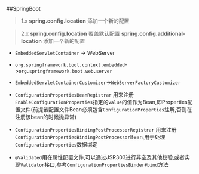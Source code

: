 ##SpringBoot
> 1.x **spring.config.location** 添加一个新的配置
> 2.x **spring.config.location** 覆盖默认配置 **spring.config.additional-location** 添加一个新的配置

* `EmbeddedServletContainer` -> WebServer
* `org.springframework.boot.context.embedded`->`org.springframework.boot.web.server`
* `EmbeddedServletContainerCustomizer`->`WebServerFactoryCustomizer`

* `ConfigurationPropertiesBeanRegistrar` 用来注册`EnableConfigurationProperties`指定的`value`的值作为Bean,即Properties配置文件(前提该配置文件Bean必须包含`ConfigurationProperties`注解,否则在注册该bean的时候抛异常)
* `ConfigurationPropertiesBindingPostProcessorRegistrar` 用来注册`ConfigurationPropertiesBindingPostProcessor`Bean,用于处理`ConfigurationProperties`数据绑定
* `@Validated`用在属性配置文件,可以通过JSR303进行非空及其他校验,或者实现`Validator`接口,参考`ConfigurationPropertiesBinder#bind`方法
